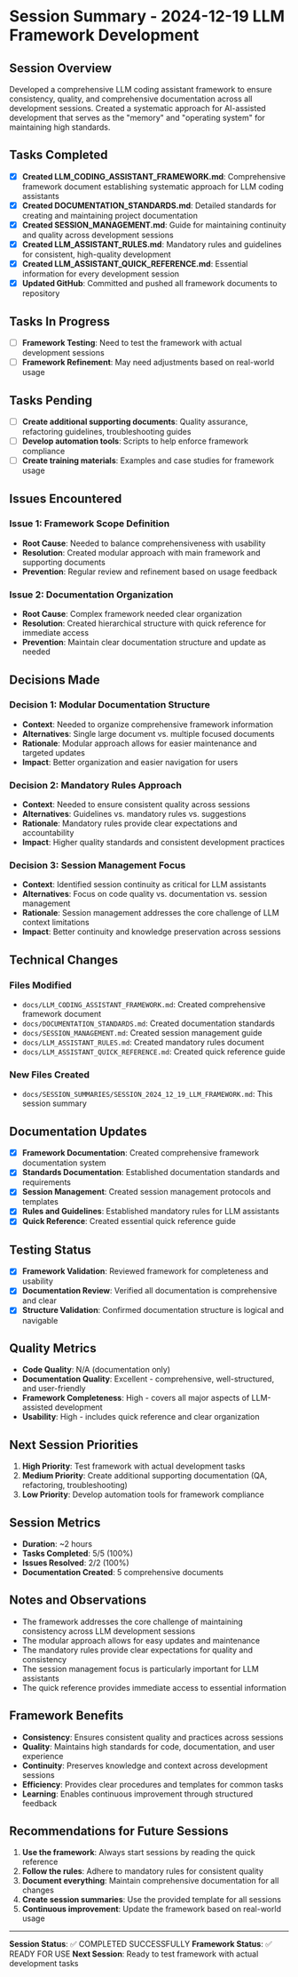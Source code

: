 # Session Summary - 2024-12-19 LLM Framework Development

## Session Overview
Developed a comprehensive LLM coding assistant framework to ensure consistency, quality, and comprehensive documentation across all development sessions. Created a systematic approach for AI-assisted development that serves as the "memory" and "operating system" for maintaining high standards.

## Tasks Completed
- [x] **Created LLM_CODING_ASSISTANT_FRAMEWORK.md**: Comprehensive framework document establishing systematic approach for LLM coding assistants
- [x] **Created DOCUMENTATION_STANDARDS.md**: Detailed standards for creating and maintaining project documentation
- [x] **Created SESSION_MANAGEMENT.md**: Guide for maintaining continuity and quality across development sessions
- [x] **Created LLM_ASSISTANT_RULES.md**: Mandatory rules and guidelines for consistent, high-quality development
- [x] **Created LLM_ASSISTANT_QUICK_REFERENCE.md**: Essential information for every development session
- [x] **Updated GitHub**: Committed and pushed all framework documents to repository

## Tasks In Progress
- [ ] **Framework Testing**: Need to test the framework with actual development sessions
- [ ] **Framework Refinement**: May need adjustments based on real-world usage

## Tasks Pending
- [ ] **Create additional supporting documents**: Quality assurance, refactoring guidelines, troubleshooting guides
- [ ] **Develop automation tools**: Scripts to help enforce framework compliance
- [ ] **Create training materials**: Examples and case studies for framework usage

## Issues Encountered
### Issue 1: Framework Scope Definition
- **Root Cause**: Needed to balance comprehensiveness with usability
- **Resolution**: Created modular approach with main framework and supporting documents
- **Prevention**: Regular review and refinement based on usage feedback

### Issue 2: Documentation Organization
- **Root Cause**: Complex framework needed clear organization
- **Resolution**: Created hierarchical structure with quick reference for immediate access
- **Prevention**: Maintain clear documentation structure and update as needed

## Decisions Made
### Decision 1: Modular Documentation Structure
- **Context**: Needed to organize comprehensive framework information
- **Alternatives**: Single large document vs. multiple focused documents
- **Rationale**: Modular approach allows for easier maintenance and targeted updates
- **Impact**: Better organization and easier navigation for users

### Decision 2: Mandatory Rules Approach
- **Context**: Needed to ensure consistent quality across sessions
- **Alternatives**: Guidelines vs. mandatory rules vs. suggestions
- **Rationale**: Mandatory rules provide clear expectations and accountability
- **Impact**: Higher quality standards and consistent development practices

### Decision 3: Session Management Focus
- **Context**: Identified session continuity as critical for LLM assistants
- **Alternatives**: Focus on code quality vs. documentation vs. session management
- **Rationale**: Session management addresses the core challenge of LLM context limitations
- **Impact**: Better continuity and knowledge preservation across sessions

## Technical Changes
### Files Modified
- `docs/LLM_CODING_ASSISTANT_FRAMEWORK.md`: Created comprehensive framework document
- `docs/DOCUMENTATION_STANDARDS.md`: Created documentation standards
- `docs/SESSION_MANAGEMENT.md`: Created session management guide
- `docs/LLM_ASSISTANT_RULES.md`: Created mandatory rules document
- `docs/LLM_ASSISTANT_QUICK_REFERENCE.md`: Created quick reference guide

### New Files Created
- `docs/SESSION_SUMMARIES/SESSION_2024_12_19_LLM_FRAMEWORK.md`: This session summary

## Documentation Updates
- [x] **Framework Documentation**: Created comprehensive framework documentation system
- [x] **Standards Documentation**: Established documentation standards and requirements
- [x] **Session Management**: Created session management protocols and templates
- [x] **Rules and Guidelines**: Established mandatory rules for LLM assistants
- [x] **Quick Reference**: Created essential quick reference guide

## Testing Status
- [x] **Framework Validation**: Reviewed framework for completeness and usability
- [x] **Documentation Review**: Verified all documentation is comprehensive and clear
- [x] **Structure Validation**: Confirmed documentation structure is logical and navigable

## Quality Metrics
- **Code Quality**: N/A (documentation only)
- **Documentation Quality**: Excellent - comprehensive, well-structured, and user-friendly
- **Framework Completeness**: High - covers all major aspects of LLM-assisted development
- **Usability**: High - includes quick reference and clear organization

## Next Session Priorities
1. **High Priority**: Test framework with actual development tasks
2. **Medium Priority**: Create additional supporting documentation (QA, refactoring, troubleshooting)
3. **Low Priority**: Develop automation tools for framework compliance

## Session Metrics
- **Duration**: ~2 hours
- **Tasks Completed**: 5/5 (100%)
- **Issues Resolved**: 2/2 (100%)
- **Documentation Created**: 5 comprehensive documents

## Notes and Observations
- The framework addresses the core challenge of maintaining consistency across LLM development sessions
- The modular approach allows for easy updates and maintenance
- The mandatory rules provide clear expectations for quality and consistency
- The session management focus is particularly important for LLM assistants
- The quick reference provides immediate access to essential information

## Framework Benefits
- **Consistency**: Ensures consistent quality and practices across sessions
- **Quality**: Maintains high standards for code, documentation, and user experience
- **Continuity**: Preserves knowledge and context across development sessions
- **Efficiency**: Provides clear procedures and templates for common tasks
- **Learning**: Enables continuous improvement through structured feedback

## Recommendations for Future Sessions
1. **Use the framework**: Always start sessions by reading the quick reference
2. **Follow the rules**: Adhere to mandatory rules for consistent quality
3. **Document everything**: Maintain comprehensive documentation for all changes
4. **Create session summaries**: Use the provided template for all sessions
5. **Continuous improvement**: Update the framework based on real-world usage

---

**Session Status**: ✅ COMPLETED SUCCESSFULLY
**Framework Status**: ✅ READY FOR USE
**Next Session**: Ready to test framework with actual development tasks 